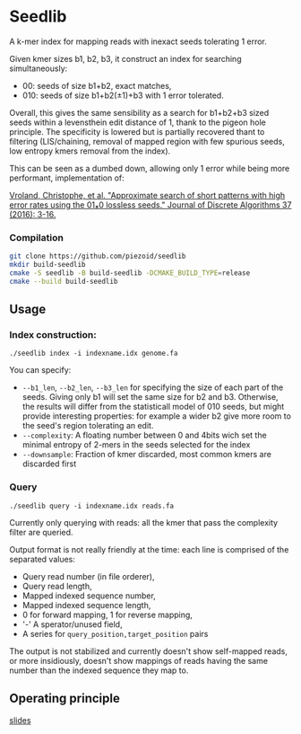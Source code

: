 # Seedlib

A k-mer index for mapping reads with inexact seeds tolerating 1 error.

Given kmer sizes b1, b2, b3, it construct an index for searching simultaneously:
* 00: seeds of size b1+b2, exact matches,
* 010: seeds of size b1+b2(±1)+b3 with 1 error tolerated.

Overall, this gives the same sensibility as a search for b1+b2+b3 sized seeds within a levensthein edit distance of 1, thank to the pigeon hole principle.
The specificity is lowered but is partially recovered thant to filtering (LIS/chaining, removal of mapped region with few spurious seeds, low entropy kmers removal from the index).


This can be seen as a dumbed down, allowing only 1 error while being more performant, implementation of:

[Vroland, Christophe, et al. "Approximate search of short patterns with high error rates using the 01⁎0 lossless seeds." Journal of Discrete Algorithms 37 (2016): 3-16.](https://www.sciencedirect.com/science/article/pii/S1570866716300028)

### Compilation

```bash
git clone https://github.com/piezoid/seedlib
mkdir build-seedlib
cmake -S seedlib -B build-seedlib -DCMAKE_BUILD_TYPE=release
cmake --build build-seedlib
```


## Usage

### Index construction:

```./seedlib index -i indexname.idx genome.fa```

You can specify:
 * `--b1_len`, `--b2_len`, `--b3_len` for specifying the size of each part of the seeds. Giving only b1 will set the same size for b2 and b3. Otherwise, the results will differ from the statisticall model of 010 seeds, but might provide interesting properties: for example a wider b2 give more room to the seed's region tolerating an edit.
 * `--complexity`: A floating number between 0 and 4bits wich set the minimal entropy of 2-mers in the seeds selected for the index
 * `--downsample`: Fraction of kmer discarded, most common kmers are discarded first


### Query


```./seedlib query -i indexname.idx reads.fa```

Currently only querying with reads: all the kmer that pass the complexity filter are queried.

Output format is not really friendly at the time: each line is comprised of the <tab> separated values:
 * Query read number (in file orderer),
 * Query read length,
 * Mapped indexed sequence number,
 * Mapped indexed sequence length,
 * 0 for forward mapping, 1 for reverse mapping,
 * '-' A sperator/unused field,
 * A series for `query_position,target_position` pairs

The output is not stabilized and currently doesn't show self-mapped reads, or more insidiously, doesn't show mappings of reads having the same number than the indexed sequence they map to.

## Operating principle

[slides](https://piezoid.github.io/slides_seedlib/)
